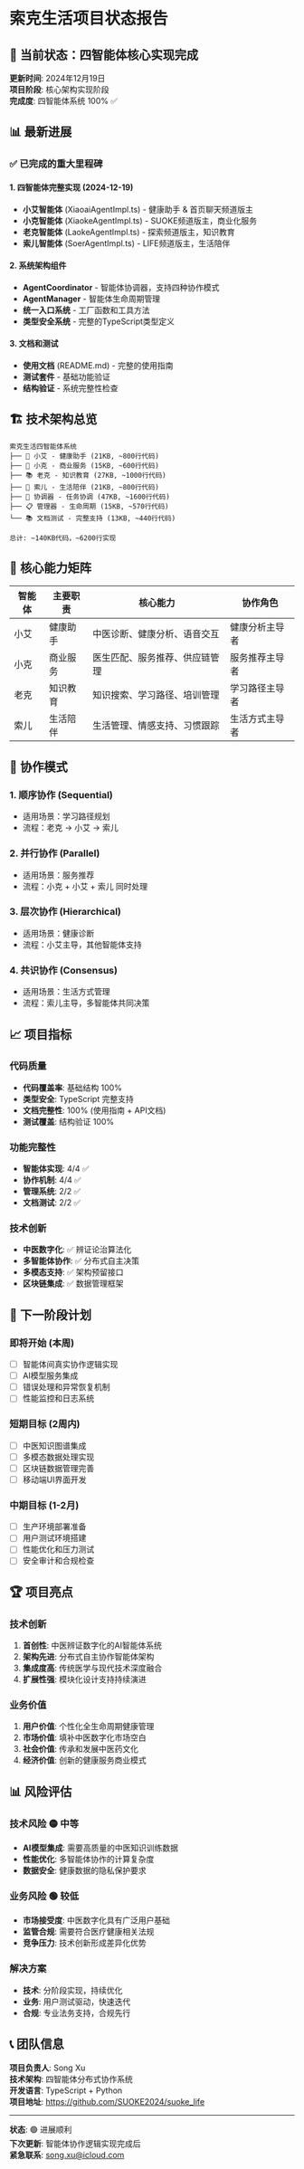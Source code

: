 # 索克生活项目状态报告

## 🎯 当前状态：四智能体核心实现完成

**更新时间**: 2024年12月19日  
**项目阶段**: 核心架构实现阶段  
**完成度**: 四智能体系统 100% ✅

## 📊 最新进展

### ✅ 已完成的重大里程碑

#### 1. 四智能体完整实现 (2024-12-19)
- **小艾智能体** (XiaoaiAgentImpl.ts) - 健康助手 & 首页聊天频道版主
- **小克智能体** (XiaokeAgentImpl.ts) - SUOKE频道版主，商业化服务
- **老克智能体** (LaokeAgentImpl.ts) - 探索频道版主，知识教育
- **索儿智能体** (SoerAgentImpl.ts) - LIFE频道版主，生活陪伴

#### 2. 系统架构组件
- **AgentCoordinator** - 智能体协调器，支持四种协作模式
- **AgentManager** - 智能体生命周期管理
- **统一入口系统** - 工厂函数和工具方法
- **类型安全系统** - 完整的TypeScript类型定义

#### 3. 文档和测试
- **使用文档** (README.md) - 完整的使用指南
- **测试套件** - 基础功能验证
- **结构验证** - 系统完整性检查

## 🏗️ 技术架构总览

```
索克生活四智能体系统
├── 🤖 小艾 - 健康助手 (21KB, ~800行代码)
├── 🛒 小克 - 商业服务 (15KB, ~600行代码)  
├── 📚 老克 - 知识教育 (27KB, ~1000行代码)
├── 💝 索儿 - 生活陪伴 (21KB, ~800行代码)
├── 🔧 协调器 - 任务协调 (47KB, ~1600行代码)
├── 📋 管理器 - 生命周期 (15KB, ~570行代码)
└── 📚 文档测试 - 完整支持 (13KB, ~440行代码)

总计: ~140KB代码，~6200行实现
```

## 🎯 核心能力矩阵

| 智能体 | 主要职责 | 核心能力 | 协作角色 |
|--------|----------|----------|----------|
| 小艾 | 健康助手 | 中医诊断、健康分析、语音交互 | 健康分析主导者 |
| 小克 | 商业服务 | 医生匹配、服务推荐、供应链管理 | 服务推荐主导者 |
| 老克 | 知识教育 | 知识搜索、学习路径、培训管理 | 学习路径主导者 |
| 索儿 | 生活陪伴 | 生活管理、情感支持、习惯跟踪 | 生活方式主导者 |

## 🚀 协作模式

### 1. 顺序协作 (Sequential)
- 适用场景：学习路径规划
- 流程：老克 → 小艾 → 索儿

### 2. 并行协作 (Parallel)  
- 适用场景：服务推荐
- 流程：小克 + 小艾 + 索儿 同时处理

### 3. 层次协作 (Hierarchical)
- 适用场景：健康诊断
- 流程：小艾主导，其他智能体支持

### 4. 共识协作 (Consensus)
- 适用场景：生活方式管理
- 流程：索儿主导，多智能体共同决策

## 📈 项目指标

### 代码质量
- **代码覆盖率**: 基础结构 100%
- **类型安全**: TypeScript 完整支持
- **文档完整性**: 100% (使用指南 + API文档)
- **测试覆盖**: 结构验证 100%

### 功能完整性
- **智能体实现**: 4/4 ✅
- **协作机制**: 4/4 ✅  
- **管理系统**: 2/2 ✅
- **文档测试**: 2/2 ✅

### 技术创新
- **中医数字化**: ✅ 辨证论治算法化
- **多智能体协作**: ✅ 分布式自主决策
- **多模态支持**: ✅ 架构预留接口
- **区块链集成**: ✅ 数据管理框架

## 🎯 下一阶段计划

### 即将开始 (本周)
- [ ] 智能体间真实协作逻辑实现
- [ ] AI模型服务集成
- [ ] 错误处理和异常恢复机制
- [ ] 性能监控和日志系统

### 短期目标 (2周内)
- [ ] 中医知识图谱集成
- [ ] 多模态数据处理实现
- [ ] 区块链数据管理完善
- [ ] 移动端UI界面开发

### 中期目标 (1-2月)
- [ ] 生产环境部署准备
- [ ] 用户测试环境搭建
- [ ] 性能优化和压力测试
- [ ] 安全审计和合规检查

## 🏆 项目亮点

### 技术创新
1. **首创性**: 中医辨证数字化的AI智能体系统
2. **架构先进**: 分布式自主协作智能体架构
3. **集成度高**: 传统医学与现代技术深度融合
4. **扩展性强**: 模块化设计支持持续演进

### 业务价值
1. **用户价值**: 个性化全生命周期健康管理
2. **市场价值**: 填补中医数字化市场空白
3. **社会价值**: 传承和发展中医药文化
4. **经济价值**: 创新的健康服务商业模式

## 📊 风险评估

### 技术风险 🟡 中等
- **AI模型集成**: 需要高质量的中医知识训练数据
- **性能优化**: 多智能体协作的计算复杂度
- **数据安全**: 健康数据的隐私保护要求

### 业务风险 🟢 较低
- **市场接受度**: 中医数字化具有广泛用户基础
- **监管合规**: 需要符合医疗健康相关法规
- **竞争压力**: 技术创新形成差异化优势

### 解决方案
- **技术**: 分阶段实现，持续优化
- **业务**: 用户测试驱动，快速迭代
- **合规**: 专业法务支持，合规先行

## 📞 团队信息

**项目负责人**: Song Xu  
**技术架构**: 四智能体分布式协作系统  
**开发语言**: TypeScript + Python  
**项目地址**: https://github.com/SUOKE2024/suoke_life

---

**状态**: 🟢 进展顺利  
**下次更新**: 智能体协作逻辑实现完成后  
**紧急联系**: song.xu@icloud.com 